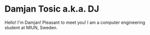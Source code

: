 # Damjan Tosic a.k.a. DJ 
Hello! 
I'm Damjan! Pleasant to meet you!
I am a computer engineering student at MIUN, Sweden.
